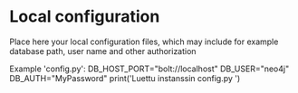# Local configuration
Place here your local configuration files, which may include
for example database path, user name and other authorization

Example 'config.py':
    DB_HOST_PORT="bolt://localhost"
    DB_USER="neo4j"
    DB_AUTH="MyPassword"
    print('Luettu instanssin config.py ')
